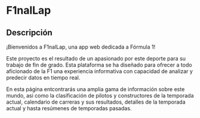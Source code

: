 # F1nalLap

## Descripción
¡Bienvenidos a F1nalLap, una app web dedicada a Fórmula 1!

Este proyecto es el resultado de un apasionado por este deporte para su trabajo de fin de grado. Esta plataforma se ha diseñado para ofrecer a todo aficionado de la F1 una experiencia informativa con capacidad de analizar y predecir datos en tiempo real.

En esta página entcontrarás una amplia gama de información sobre este mundo, asi como la clasificación de pilotos y constructores de la temporada actual, calendario de carreras y sus resultados, detalles de la temporada actual y hasta resúmenes de temporadas pasadas.
